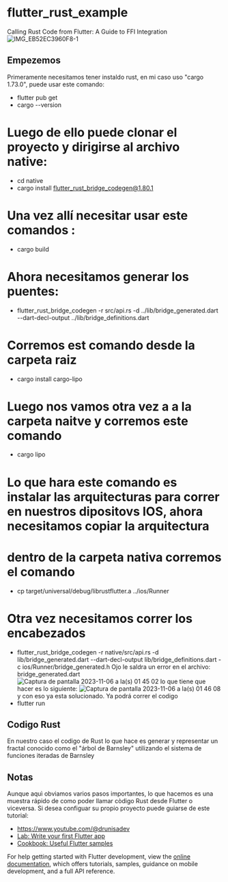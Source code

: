 # flutter_rust_example

Calling Rust Code from Flutter: A Guide to FFI Integration
![IMG_EB52EC3960F8-1](https://github.com/Tristan-2021/rust_flutter_example/assets/79274889/ca5b3b05-45b4-42ed-ae33-8cbeccff0a63)

## Empezemos 
Primeramente necesitamos tener instaldo rust, en mi caso uso "cargo 1.73.0", puede usar este comando: 
- flutter pub get
- cargo --version
# Luego de ello puede clonar el proyecto y dirigirse al archivo native: 
- cd native
- cargo install flutter_rust_bridge_codegen@1.80.1

# Una vez allí  necesitar usar este comandos : 
- cargo build
# Ahora necesitamos generar los puentes: 
- flutter_rust_bridge_codegen -r src/api.rs -d ../lib/bridge_generated.dart --dart-decl-output ../lib/bridge_definitions.dart
# Corremos est comando desde la carpeta raiz
- cargo install cargo-lipo
# Luego nos vamos otra vez a a la carpeta naitve  y corremos este comando
- cargo lipo
# Lo que hara este comando es instalar las arquitecturas para correr en nuestros dipositovs IOS, ahora necesitamos copiar la arquitectura
# dentro de la carpeta nativa corremos el comando 
- cp target/universal/debug/librustflutter.a ../ios/Runner
# Otra vez necesitamos correr los encabezados
- flutter_rust_bridge_codegen -r native/src/api.rs -d lib/bridge_generated.dart --dart-decl-output lib/bridge_definitions.dart -c ios/Runner/bridge_generated.h
Ojo le saldra un error en el archivo: bridge_generated.dart
![Captura de pantalla 2023-11-06 a la(s) 01 45 02](https://github.com/Tristan-2021/rust_flutter_example/assets/79274889/23a1c67b-5628-43e4-9eaf-6bb58f4bd4c5)
lo que tiene que hacer es lo siguiente:
![Captura de pantalla 2023-11-06 a la(s) 01 46 08](https://github.com/Tristan-2021/rust_flutter_example/assets/79274889/3bca2adc-12b8-4590-a556-83b29defce75)
y con eso ya esta solucionado.
Ya podrá correr el codigo
- flutter run
## Codigo Rust
En nuestro caso el codigo de Rust lo que hace es generar y representar un fractal conocido como el "árbol de Barnsley" utilizando el sistema de funciones iteradas de Barnsley
## Notas
Aunque aquì obviamos varios pasos importantes, lo que hacemos es una muestra rápido de como poder llamar còdigo Rust desde Flutter o viceversa. Si desea configuar su propio proyecto puede guiarse de este tutorial:
- https://www.youtube.com/@drunisadev
- [Lab: Write your first Flutter app](https://docs.flutter.dev/get-started/codelab)
- [Cookbook: Useful Flutter samples](https://docs.flutter.dev/cookbook)

For help getting started with Flutter development, view the
[online documentation](https://docs.flutter.dev/), which offers tutorials,
samples, guidance on mobile development, and a full API reference.
